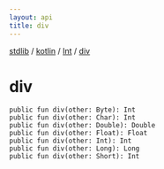 ```yaml
---
layout: api
title: div
---
```

[stdlib](../../index.html) / [kotlin](../index.html) / [Int](index.html) / [div](div.html)

# div

```
public fun div(other: Byte): Int
public fun div(other: Char): Int
public fun div(other: Double): Double
public fun div(other: Float): Float
public fun div(other: Int): Int
public fun div(other: Long): Long
public fun div(other: Short): Int
```
